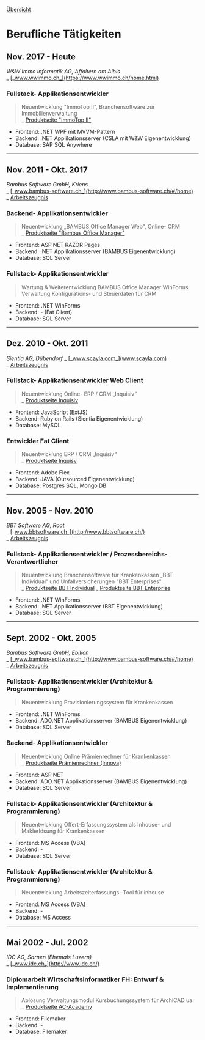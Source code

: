 [Übersicht](README.md)

# Berufliche Tätigkeiten

## Nov. 2017 - Heute

_W&W Immo Informatik AG, Affoltern am Albis_  
\_ [_www.wwimmo.ch_](https://www.wwimmo.ch/home.html)

### Fullstack- Applikationsentwickler

> Neuentwicklung "ImmoTop II", Branchensoftware zur Immobilienverwaltung  
\_ [Produktseite "ImmoTop II"](https://www.wwimmo.ch/produkte/immotop2.html)

* Frontend: .NET WPF mit MVVM-Pattern
* Backend: .NET Applikationsserver (CSLA mit W&W Eigenentwicklung)
* Database: SAP SQL Anywhere

---

## Nov. 2011 - Okt. 2017

_Bambus Software GmbH, Kriens_  
\_ [_www.bambus-software.ch_](http://www.bambus-software.ch/#/home)  
\_ [Arbeitszeugnis](/docs/Arbeitszeugnisse/2016_Bambus_GmbH.pdf)
### Backend- Applikationsentwickler


> Neuentwicklung „BAMBUS Office Manager Web", Online- CRM  
\_ [Produktseite "Bambus Office Manager"](http://www.bambus-software.ch/#/software-loesung/bambus-office-manager)

* Frontend: ASP.NET RAZOR Pages
* Backend: .NET Applikationsserver (BAMBUS Eigenentwicklung)
* Database: SQL Server

### Fullstack- Applikationsentwickler

> Wartung & Weiterentwicklung BAMBUS Office Manager WinForms, Verwaltung Konfigurations- und Steuerdaten für CRM
* Frontend: .NET WinForms
* Backend: - (Fat Client)
* Database: SQL Server

---

## Dez. 2010 - Okt. 2011

_Sientia AG, Dübendorf_ 
\_ [_www.scayla.com_](www.scayla.com)  
\_ [Arbeitszeugnis](/docs/Arbeitszeugnisse/2011_SientiaAG.pdf)

### Fullstack- Applikationsentwickler Web Client

> Neuentwicklung Online- ERP / CRM „Inquisiv“  
\_ [Produktseite Inquisiv](https://office.inquisiv.ch)

* Frontend: JavaScript (ExtJS)
* Backend: Ruby on Rails (Sientia Eigenentwicklung)
* Database: MySQL

### Entwickler Fat Client

> Neuentwicklung ERP / CRM „Inquisiv“  
\_ [Produktseite Inquisv](https://office.inquisiv.ch) 

* Frontend: Adobe Flex
* Backend: JAVA (Outsourced Eigenentwicklung)
* Database: Postgres SQL, Mongo DB

---

## Nov. 2005 - Nov. 2010

_BBT Software AG, Root_  
\_ [_www.bbtsoftware.ch_](http://www.bbtsoftware.ch/)  
\_ [Arbeitszeugnis](/docs/Arbeitszeugnisse/2010_BBTAG.pdf)

### Fullstack- Applikationsentwickler / Prozessbereichs- Verantwortlicher


> Neuentwicklung Branchensoftware für Krankenkassen „BBT Individual"
und Unfallversicherungen "BBT Enterprises"  
\_ [Produktseite BBT Individual](http://www.bbtsoftware.ch/kranken-versicherung.html) 
\_ [Produktseite BBT Enterprise](http://www.bbtsoftware.ch/unfall-versicherung.html)

* Frontend: .NET WinForms
* Backend: .NET Applikationsserver (BBT Eigenentwicklung)
* Database: SQL Server

---

## Sept. 2002 - Okt. 2005

_Bambus Software GmbH, Ebikon_  
\_ [_www.bambus-software.ch_](http://www.bambus-software.ch/#/home)  
\_ [Arbeitszeugnis](docs/Arbeitszeugnisse/2005_BambusGmbH.pdf)

### Fullstack- Applikationsentwickler (Architektur & Programmierung)

> Neuentwicklung Provisionierungssystem für Krankenkassen

* Frontend: .NET WinForms
* Backend: ADO.NET Applikationsserver (BAMBUS Eigenentwicklung)
* Database: SQL Server

### Backend- Applikationsentwickler

> Neuentwicklung Online Prämienrechner für Krankenkassen  
\_ [Produktseite Prämienrechner (Innova)](https://offerten.innova.ch/cpw2.aspx)

* Frontend: ASP.NET
* Backend: ADO.NET Applikationsserver (BAMBUS Eigenentwicklung)
* Database: SQL Server

### Fullstack- Applikationsentwickler (Architektur & Programmierung)

> Neuentwicklung Offert-Erfassungssystem als Inhouse- und Maklerlösung für Krankenkassen

* Frontend: MS Access (VBA)
* Backend: -
* Database: SQL Server

### Fullstack- Applikationsentwickler (Architektur & Programmierung)

> Neuentwicklung Arbeitszeiterfassungs- Tool für inhouse

* Frontend: MS Access (VBA)
* Backend: -
* Database: MS Access

---

## Mai 2002 - Jul. 2002

_IDC AG, Sarnen (Ehemals Luzern)_  
\_ [_www.idc.ch_](http://www.idc.ch/)

### Diplomarbeit Wirtschaftsinformatiker FH: Entwurf & Implementierung

> Ablösung Verwaltungsmodul Kursbuchungssystem für ArchiCAD ua.  
\_ [Produktseite AC-Academy](http://www.ac-academy.ch/)

* Frontend: Filemaker
* Backend: -
* Database: Filemaker



